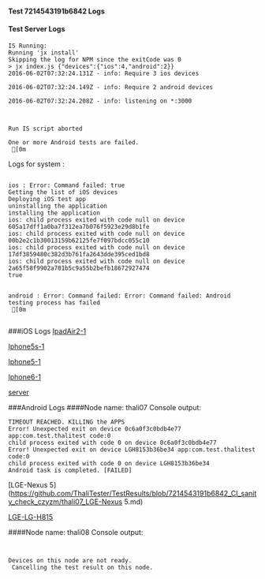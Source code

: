 #### Test 7214543191b6842 Logs

#### Test Server Logs
```
IS Running:
Running 'jx install'
Skipping the log for NPM since the exitCode was 0
> jx index.js {"devices":{"ios":4,"android":2}}
2016-06-02T07:32:24.131Z - info: Require 3 ios devices

2016-06-02T07:32:24.149Z - info: Require 2 android devices

2016-06-02T07:32:24.208Z - info: listening on *:3000


 
Run IS script aborted
 
One or more Android tests are failed.
 [0m

```


Logs for system : 
```

ios : Error: Command failed: true
Getting the list of iOS devices 
Deploying iOS test app 
uninstalling the application 
installing the application 
ios: child process exited with code null on device 605a17dff1a0ba7f312ea7b076f5923e29d8b1fe 
ios: child process exited with code null on device 00b2e2c1b30013159b62125fe7f097bdcc055c10 
ios: child process exited with code null on device 17df3859480c382d3b761fa2643dde395ced1bd8 
ios: child process exited with code null on device 2a65f58f9902a701b5c9a55b2befb18672927474 
true


android : Error: Command failed: Error: Command failed: Android testing process has failed
 [0m


```
###iOS Logs
[IpadAir2-1](https://github.com/ThaliTester/TestResults/blob/7214543191b6842_CI_sanity_check_czyzm/iOS_IpadAir2-1.md)

[Iphone5s-1](https://github.com/ThaliTester/TestResults/blob/7214543191b6842_CI_sanity_check_czyzm/iOS_Iphone5s-1.md)

[Iphone5-1](https://github.com/ThaliTester/TestResults/blob/7214543191b6842_CI_sanity_check_czyzm/iOS_Iphone5-1.md)

[Iphone6-1](https://github.com/ThaliTester/TestResults/blob/7214543191b6842_CI_sanity_check_czyzm/iOS_Iphone6-1.md)

[server](https://github.com/ThaliTester/TestResults/blob/7214543191b6842_CI_sanity_check_czyzm/iOS_server.md)


###Android Logs
####Node name: thali07
Console output:
```
TIMEOUT REACHED. KILLING the APPS
Error! Unexpected exit on device 0c6a0f3c0bdb4e77 app:com.test.thalitest code:0 
child process exited with code 0 on device 0c6a0f3c0bdb4e77 
Error! Unexpected exit on device LGH8153b36be34 app:com.test.thalitest code:0 
child process exited with code 0 on device LGH8153b36be34 
Android task is completed. [FAILED]
```
[LGE-Nexus 5](https://github.com/ThaliTester/TestResults/blob/7214543191b6842_CI_sanity_check_czyzm/thali07_LGE-Nexus 5.md)

[LGE-LG-H815](https://github.com/ThaliTester/TestResults/blob/7214543191b6842_CI_sanity_check_czyzm/thali07_LGE-LG-H815.md)

####Node name: thali08
Console output:
```


Devices on this node are not ready.
 Cancelling the test result on this node.

```



